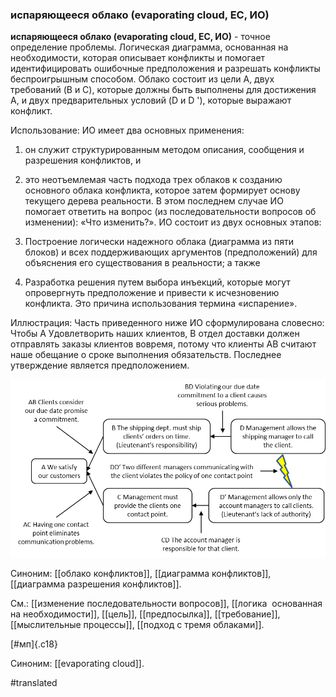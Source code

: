 ### испаряющееся облако (evaporating cloud, EC, ИО)

**испаряющееся облако (evaporating cloud, EC, ИО)** - точное определение проблемы. Логическая диаграмма, основанная на необходимости, которая описывает конфликты и помогает идентифицировать ошибочные предположения и разрешать конфликты беспроигрышным способом. Облако состоит из цели A, двух требований (B и C), которые должны быть выполнены для достижения A, и двух предварительных условий (D и D \'), которые выражают конфликт.

Использование: ИО имеет два основных применения:

1. он служит структурированным методом описания, сообщения и разрешения конфликтов, и

2. это неотъемлемая часть подхода трех облаков к созданию основного облака конфликта, которое затем формирует основу текущего дерева реальности. В этом последнем случае ИО помогает ответить на вопрос (из последовательности вопросов об изменении): «Что изменить?». ИО состоит из двух основных этапов:

1. Построение логически надежного облака (диаграмма из пяти блоков) и всех поддерживающих аргументов (предположений) для объяснения его существования в реальности; а также

2. Разработка решения путем выбора инъекций, которые могут опровергнуть предположение и привести к исчезновению конфликта. Это причина использования термина «испарение».

Иллюстрация: Часть приведенного ниже ИО сформулирована словесно: Чтобы A Удовлетворить наших клиентов, B отдел доставки должен отправлять заказы клиентов вовремя, потому что клиенты AB считают наше обещание о сроке выполнения обязательств. Последнее утверждение является предположением.

![](images/image72.png)

Синоним: [[облако конфликтов]], [[диаграмма конфликтов]], [[диаграмма разрешения конфликтов]].

См.: [[изменение последовательности вопросов]], [[логика  основанная на необходимости]], [[цель]], [[предпосылка]], [[требование]], [[мыслительные процессы]], [[подход с тремя облаками]].

[\#мп]{.c18}

Синоним: [[evaporating cloud]].

#translated
